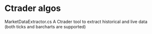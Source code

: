 # Ctrader algos

MarketDataExtractor.cs
A Ctrader tool to extract historical and live data (both ticks and barcharts are supported)
